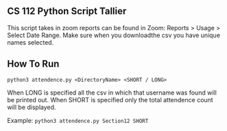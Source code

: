 ## CS 112 Python Script Tallier

This script takes in zoom reports can be found in Zoom: Reports > Usage > Select Date Range. Make sure when you downloadthe csv you have unique names selected.

## How To Run

`python3 attendence.py <DirectoryName> <SHORT / LONG>`

When LONG is specified all the csv in which that username was found will be printed out. When SHORT is specified only the total attendence count will be displayed.

Example:
`python3 attendence.py Section12 SHORT`
